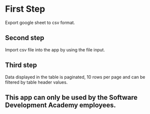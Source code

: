# First Step

Export google sheet to csv format.

## Second step

Import csv file into the app by using the file input.

## Third step

Data displayed in the table is paginated, 10 rows per page and can be filtered by table header values.

## This app can only be used by the Software Development Academy employees.
